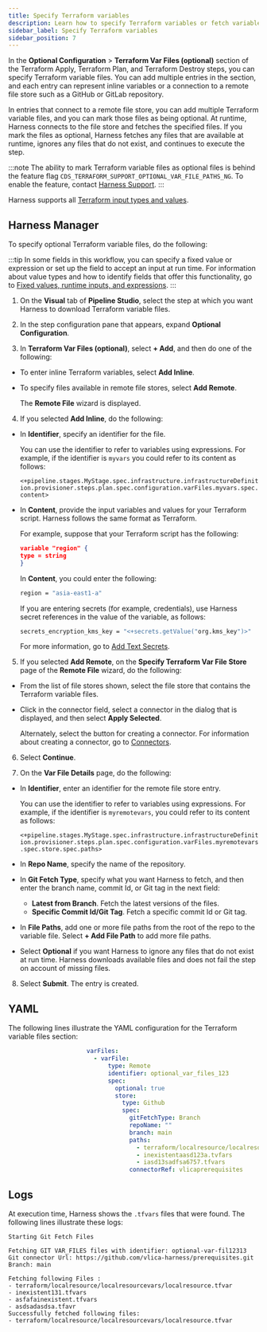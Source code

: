```yaml
---
title: Specify Terraform variables
description: Learn how to specify Terraform variables or fetch variable files in Terraform steps
sidebar_label: Specify Terraform variables
sidebar_position: 7
---
```


In the **Optional Configuration** > **Terraform Var Files (optional)** section of the Terraform Apply, Terraform Plan, and Terraform Destroy steps, you can specify Terraform variable files. You can add multiple entries in the section, and each entry can represent inline variables or a connection to a remote file store such as a GitHub or GitLab repository. 

In entries that connect to a remote file store, you can add multiple Terraform variable files, and you can mark those files as being optional. At runtime, Harness connects to the file store and fetches the specified files. If you mark the files as optional, Harness fetches any files that are available at runtime, ignores any files that do not exist, and continues to execute the step.

:::note
The ability to mark Terraform variable files as optional files is behind the feature flag `CDS_TERRAFORM_SUPPORT_OPTIONAL_VAR_FILE_PATHS_NG`. To enable the feature, contact [Harness Support](mailto:support@harness.io).
:::

Harness supports all [Terraform input types and values](https://www.terraform.io/docs/language/expressions/types.html).

## Harness Manager
To specify optional Terraform variable files, do the following:

:::tip 
In some fields in this workflow, you can specify a fixed value or expression or set up the field to accept an input at run time. For information about value types and how to identify fields that offer this functionality, go to [Fixed values, runtime inputs, and expressions](/docs/platform/variables-and-expressions/runtime-inputs).
:::

1. On the **Visual** tab of **Pipeline Studio**, select the step at which you want Harness to download Terraform variable files.

2. In the step configuration pane that appears, expand **Optional Configuration**.

3. In **Terraform Var Files (optional)**, select **+ Add**, and then do one of the following:

  - To enter inline Terraform variables, select **Add Inline**.

  - To specify files available in remote file stores, select **Add Remote**.

    The **Remote File** wizard is displayed.

4. If you selected **Add Inline**, do the following:

  - In **Identifier**, specify an identifier for the file.

    You can use the identifier to refer to variables using expressions. For example, if the identifier is `myvars` you could refer to its content as follows:

    `<+pipeline.stages.MyStage.spec.infrastructure.infrastructureDefinition.provisioner.steps.plan.spec.configuration.varFiles.myvars.spec.content>`

  - In **Content**, provide the input variables and values for your Terraform script. Harness follows the same format as Terraform.

    For example, suppose that your Terraform script has the following:

    ```json
    variable "region" {  
    type = string  
    }
    ```

    In **Content**, you could enter the following:

    ```bash
    region = "asia-east1-a"
    ```

    If you are entering secrets (for example, credentials), use Harness secret references in the value of the variable, as follows:

    ```bash
    secrets_encryption_kms_key = "<+secrets.getValue("org.kms_key")>"
    ```
    For more information, go to [Add Text Secrets](/docs/platform/secrets/add-use-text-secrets).

5. If you selected **Add Remote**, on the **Specify Terraform Var File Store** page of the **Remote File** wizard, do the following:

  - From the list of file stores shown, select the file store that contains the Terraform variable files.

  - Click in the connector field, select a connector in the dialog that is displayed, and then select **Apply Selected**. 
  
    Alternately, select the button for creating a connector. For information about creating a connector, go to [Connectors](/docs/category/connectors).

6. Select **Continue**.

7. On the **Var File Details** page, do the following:
 
  - In **Identifier**, enter an identifier for the remote file store entry. 

    You can use the identifier to refer to variables using expressions. For example, if the identifier is `myremotevars`, you could refer to its content as follows:

    `<+pipeline.stages.MyStage.spec.infrastructure.infrastructureDefinition.provisioner.steps.plan.spec.configuration.varFiles.myremotevars.spec.store.spec.paths>`

  - In **Repo Name**, specify the name of the repository.

  - In **Git Fetch Type**, specify what you want Harness to fetch, and then enter the branch name, commit Id, or Git tag in the next field:

    - **Latest from Branch**. Fetch the latest versions of the files.
    - **Specific Commit Id/Git Tag**. Fetch a specific commit Id or Git tag.

  - In **File Paths**, add one or more file paths from the root of the repo to the variable file. Select **+ Add File Path** to add more file paths.

  - Select **Optional** if you want Harness to ignore any files that do not exist at run time. Harness downloads available files and does not fail the step on account of missing files.

8. Select **Submit**. The entry is created.

## YAML

The following lines illustrate the YAML configuration for the Terraform variable files section:

```YAML
                      varFiles:
                        - varFile:
                            type: Remote
                            identifier: optional_var_files_123
                            spec:
                              optional: true
                              store:
                                type: Github
                                spec:
                                  gitFetchType: Branch
                                  repoName: ""
                                  branch: main
                                  paths:
                                    - terraform/localresource/localresourcevars/localresource.tfvar
                                    - inexistentaasd123a.tvfars
                                    - iasd13sadfsa6757.tfvars
                                  connectorRef: vlicaprerequisites
```

## Logs

At execution time, Harness shows the `.tfvars` files that were found. The following lines illustrate these logs:

```
Starting Git Fetch Files

Fetching GIT VAR_FILES files with identifier: optional-var-fil12313
Git connector Url: https://github.com/vlica-harness/prerequisites.git
Branch: main

Fetching following Files :
- terraform/localresource/localresourcevars/localresource.tfvar
- inexistent131.tfvars
- asfafainexistent.tfvars
- asdsadasdsa.tfavr
Successfully fetched following files:
- terraform/localresource/localresourcevars/localresource.tfvar
```